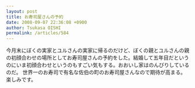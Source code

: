 ```yaml
---
layout: post
title: お寿司屋さんの予約
date: 2008-09-07 22:36:08 +0900
author: Tsukasa OISHI
permalink: /articles/584
---
```


今月末にぼくの実家とユルさんの実家に帰るのだけど、ぼくの親とユルさんの親の初顔合わせの場所としてお寿司屋さんの予約をした。結婚して五年目だというのにいま初顔合わせというのもすごい気もする。おおいし家はのんびりしているのだ。
世界一のお寿司で有名な佐伯の町のお寿司屋さんなので期待が高まる。楽しみです。


